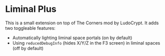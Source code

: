 # Liminal Plus

This is a small extension on top of The Corners mod by LudoCrypt. It adds two toggleable features:

+ Automatically lighting liminal space portals (on by default)
+ Using `reducedDebugInfo` (hides X/Y/Z in the F3 screen) in liminal spaces (off by default)
